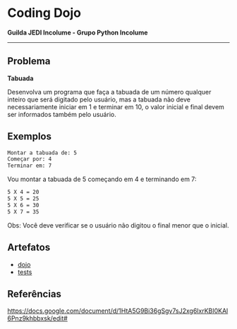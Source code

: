 # Coding Dojo

**Guilda JEDI Incolume - Grupo Python Incolume**

---

## Problema

**Tabuada**

Desenvolva um programa que faça a tabuada de um número qualquer inteiro que será digitado pelo usuário, mas a tabuada não deve necessariamente iniciar em 1 e terminar em 10, o valor inicial e final devem ser informados também pelo usuário.

## Exemplos

```bash
Montar a tabuada de: 5
Começar por: 4
Terminar em: 7
```

Vou montar a tabuada de 5 começando em 4 e terminando em 7:

```bash
5 X 4 = 20
5 X 5 = 25
5 X 6 = 30
5 X 7 = 35
```

Obs: Você deve verificar se o usuário não digitou o final menor que o inicial.

## Artefatos

- [dojo](./dojo20220826.py)
- [tests](./test_20220826.py)

## Referências

https://docs.google.com/document/d/1HtA5G9Bi36gSgv7sJ2xg6lxrKBI0KAl6Pnz9khbbxsk/edit#
